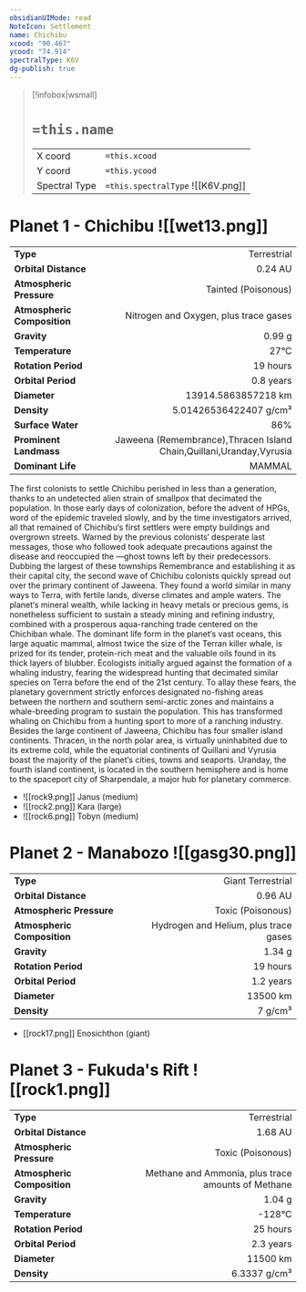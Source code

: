 ```yaml
---
obsidianUIMode: read
NoteIcon: Settlement
name: Chichibu
xcood: "90.467"
ycood: "74.914"
spectralType: K6V
dg-publish: true
---
```

> [!infobox|wsmall]
> # `=this.name`
> | | |
> | - | - |
> | X coord | `=this.xcood` |
> | Y coord| `=this.ycood` |
> | Spectral Type | `=this.spectralType` ![[K6V.png]] |

# Planet 1 - Chichibu ![[wet13.png]]
|                             |                           |
| --------------------------- | -------------------------:|
| **Type**                    |             Terrestrial |
| **Orbital Distance**        |   0.24 AU |
| **Atmospheric Pressure**    |       Tainted (Poisonous) |
| **Atmospheric Composition** |      Nitrogen and Oxygen, plus trace gases |
| **Gravity**                 |        0.99 g |
| **Temperature**             |    27°C |
| **Rotation Period**         |  19 hours |
| **Orbital Period** | 0.8 years |
| **Diameter**                |      13914.5863857218 km | 
| **Density**                 |    5.01426536422407 g/cm³ |
| **Surface Water**           |           86% | 
| **Prominent Landmass**      |         Jaweena (Remembrance),Thracen Island Chain,Quillani,Uranday,Vyrusia | 
| **Dominant Life**           |         MAMMAL |

The first colonists to settle Chichibu perished in less than a generation, thanks to an undetected alien strain of smallpox that decimated the population. In those early days of colonization, before the advent of HPGs, word of the epidemic traveled slowly, and by the time investigators arrived, all that remained of Chichibu‘s first settlers were empty buildings and overgrown streets. Warned by the previous colonists‘ desperate last messages, those who followed took adequate precautions against the disease and reoccupied the ―ghost towns left by their predecessors. Dubbing the largest of these townships Remembrance and establishing it as their capital city, the second wave of Chichibu colonists quickly spread out over the primary continent of Jaweena. They found a world similar in many ways to Terra, with fertile lands, diverse climates and ample waters. The planet‘s mineral wealth, while lacking in heavy metals or precious gems, is nonetheless sufficient to sustain a steady mining and refining industry, combined with a prosperous aqua-ranching trade centered on the Chichiban whale. The dominant life form in the planet‘s vast oceans, this large aquatic mammal, almost twice the size of the Terran killer whale, is prized for its tender, protein-rich meat and the valuable oils found in its thick layers of blubber. Ecologists initially argued against the formation of a whaling industry, fearing the widespread hunting that decimated similar species on Terra before the end of the 21st century. To allay these fears, the planetary government strictly enforces designated no-fishing areas between the northern and southern semi-arctic zones and maintains a whale-breeding program to sustain the population. This has transformed whaling on Chichibu from a hunting sport to more of a ranching industry. Besides the large continent of Jaweena, Chichibu has four smaller island continents. Thracen, in the north polar area, is virtually uninhabited due to its extreme cold, while the equatorial continents of Quillani and Vyrusia boast the majority of the planet‘s cities, towns and seaports. Uranday, the fourth island continent, is located in the southern hemisphere and is home to the spaceport city of Sharpendale, a major hub for planetary commerce.

- ![[rock9.png]] Janus (medium)
- ![[rock2.png]] Kara (large)
- ![[rock6.png]] Tobyn (medium)


# Planet 2 - Manabozo ![[gasg30.png]]
|                             |                           |
| --------------------------- | -------------------------:|
| **Type**                    |             Giant Terrestrial |
| **Orbital Distance**        |   0.96 AU |
| **Atmospheric Pressure**    |       Toxic (Poisonous) |
| **Atmospheric Composition** |      Hydrogen and Helium, plus trace gases |
| **Gravity**                 |        1.34 g |
| **Rotation Period**         |  19 hours |
| **Orbital Period** | 1.2 years |
| **Diameter**                |      13500 km | 
| **Density**                 |    7 g/cm³ |



- [[rock17.png]] Enosichthon (giant)

# Planet 3 - Fukuda's Rift ![[rock1.png]]
|                             |                           |
| --------------------------- | -------------------------:|
| **Type**                    |             Terrestrial |
| **Orbital Distance**        |   1.68 AU |
| **Atmospheric Pressure**    |       Toxic (Poisonous) |
| **Atmospheric Composition** |      Methane and Ammonia, plus trace amounts of Methane |
| **Gravity**                 |        1.04 g |
| **Temperature**             |    -128°C |
| **Rotation Period**         |  25 hours |
| **Orbital Period** | 2.3 years |
| **Diameter**                |      11500 km | 
| **Density**                 |    6.3337 g/cm³ |





